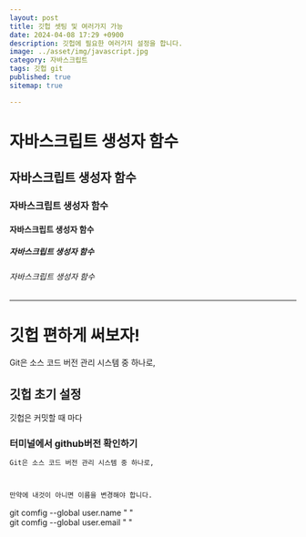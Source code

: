 ```yaml
---
layout: post
title: 깃헙 셋팅 및 여러가지 가능
date: 2024-04-08 17:29 +0900
description: 깃헙에 필요한 여러가지 설정을 합니다.
image: ../asset/img/javascript.jpg
category: 자바스크립트
tags: 깃헙 git
published: true
sitemap: true

---
```


# 자바스크립트 생성자 함수
## 자바스크립트 생성자 함수
### 자바스크립트 생성자 함수
#### 자바스크립트 생성자 함수
##### 자바스크립트 생성자 함수
###### 자바스크립트 생성자 함수

---


# 깃헙 편하게 써보자!
Git은 소스 코드 버전 관리 시스템 중 하나로,

## 깃헙 초기 설정
깃헙은 커밋할 때 마다 

### 터미널에서 github버전 확인하기
````bash
Git은 소스 코드 버전 관리 시스템 중 하나로,



만약에 내것이 아니면 이름을 변경해야 합니다.
````

git comfig --global user.name " "   
git comfig --global user.email " "   

